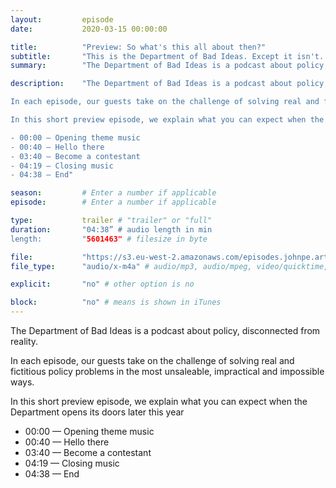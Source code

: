 ```yaml
---
layout: 		episode
date: 			2020-03-15 00:00:00

title: 			"Preview: So what's this all about then?"
subtitle: 		"This is the Department of Bad Ideas. Except it isn't. Not yet, anyway."
summary: 		"The Department of Bad Ideas is a podcast about policy, disconnected from reality. In each episode, two guests engage in a battle of policy wits as we ask them to solve real problems in the most unsaleable, impractical and impossible ways. In this short preview episode, we explain what you can expect when the Department opens its doors later this year."

description: 	"The Department of Bad Ideas is a podcast about policy, disconnected from reality. 

In each episode, our guests take on the challenge of solving real and fictitious policy problems in the most unsaleable, impractical and impossible ways. 

In this short preview episode, we explain what you can expect when the Department opens its doors later this year

- 00:00 — Opening theme music
- 00:40 — Hello there
- 03:40 — Become a contestant
- 04:19 — Closing music
- 04:38 — End"

season:			# Enter a number if applicable
episode:		# Enter a number if applicable

type:			trailer # "trailer" or "full"
duration: 		"04:38” # audio length in min
length: 		"5601463" # filesize in byte

file: 			"https://s3.eu-west-2.amazonaws.com/episodes.johnpe.art/dept-of-bad-ideas/00-00-department-of-bad-ideas-preview-episode.m4a"
file_type: 		"audio/x-m4a" # audio/mp3, audio/mpeg, video/quicktime, video/mp4, video/x-m4v, application/pdf, and document/x-epub

explicit: 		"no" # other option is no

block: 			"no" # means is shown in iTunes
---
```


The Department of Bad Ideas is a podcast about policy, disconnected from reality. 

In each episode, our guests take on the challenge of solving real and fictitious policy problems in the most unsaleable, impractical and impossible ways. 

In this short preview episode, we explain what you can expect when the Department opens its doors later this year

- 00:00 — Opening theme music
- 00:40 — Hello there
- 03:40 — Become a contestant
- 04:19 — Closing music
- 04:38 — End